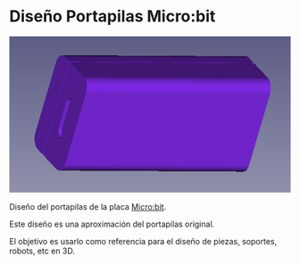 # Diseño Portapilas Micro:bit


![Imagen porta][img1]

Diseño del portapilas de la placa [Micro:bit](<https://microbit.britishcouncil.org/>).

Este diseño es una aproximación del portapilas original. 

El objetivo es usarlo como referencia para el diseño de piezas, soportes, robots, etc en 3D.




[img1]: ./imagenes/PortaPilas1.png
[img2]: ./imagenes/PortaPilas2.png
